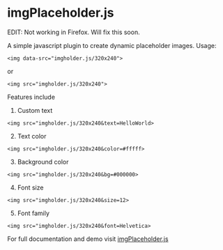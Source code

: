 # imgPlaceholder.js
EDIT: Not working in Firefox. Will fix this soon.


A simple javascript plugin to create dynamic placeholder images.
Usage:

```<img data-src="imgholder.js/320x240">```

or

```<img src="imgholder.js/320x240">```

Features include

1. Custom text

```<img src="imgholder.js/320x240&text=HelloWorld>```

2. Text color

```<img src="imgholder.js/320x240&color=#fffff>```

3. Background color

```<img src="imgholder.js/320x240&bg=#000000>```

4. Font size

```<img src="imgholder.js/320x240&size=12>```

5. Font family

```<img src="imgholder.js/320x240&font=Helvetica>```

For full documentation and demo visit [imgPlaceholder.js](https://xnitin.github.io/imgPlaceholder.js/)

